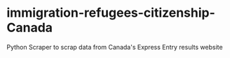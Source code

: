 # immigration-refugees-citizenship-Canada
Python Scraper to scrap data from Canada's Express Entry results website
